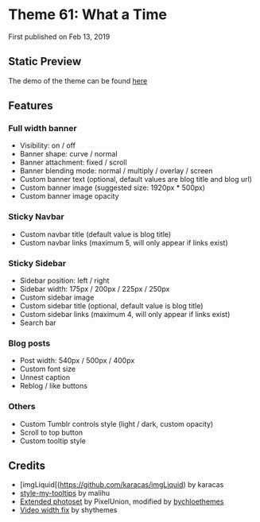 # Theme 61: What a Time

First published on Feb 13, 2019

## Static Preview

The demo of the theme can be found [here](https://shupreviews.tumblr.com/theme61)

## Features

### Full width banner
* Visibility: on / off
* Banner shape: curve / normal
* Banner attachment: fixed / scroll
* Banner blending mode: normal / multiply / overlay / screen
* Custom banner text (optional, default values are blog title and blog url)
* Custom banner image (suggested size: 1920px * 500px)
* Custom banner image opacity

### Sticky Navbar
* Custom navbar title (default value is blog title)
* Custom navbar links (maximum 5, will only appear if links exist)

### Sticky Sidebar
* Sidebar position: left / right
* Sidebar width: 175px / 200px / 225px / 250px
* Custom sidebar image
* Custom sidebar title (optional, default value is blog title)
* Custom sidebar links (maximum 4, will only appear if links exist)
* Search bar

### Blog posts
* Post width: 540px / 500px / 400px
* Custom font size
* Unnest caption
* Reblog / like buttons

### Others
* Custom Tumblr controls style (light / dark, custom opacity)
* Scroll to top button
* Custom tooltip style

## Credits

* [imgLiquid[(https://github.com/karacas/imgLiquid) by karacas
* [style-my-tooltips](http://manos.malihu.gr/style-my-tooltips-jquery-plugin/) by malihu
* [Extended photoset](https://github.com/pixelunion/Extended-Tumblr-Photoset) by PixelUnion, modified by [bychloethemes](http://bychloethemes.tumblr.com/post/155956945114/modified-pxu-photoset-script-modified-by)
* [Video width fix](http://shythemes.tumblr.com/post/123250129923/tutorial-resizing-videos) by shythemes
